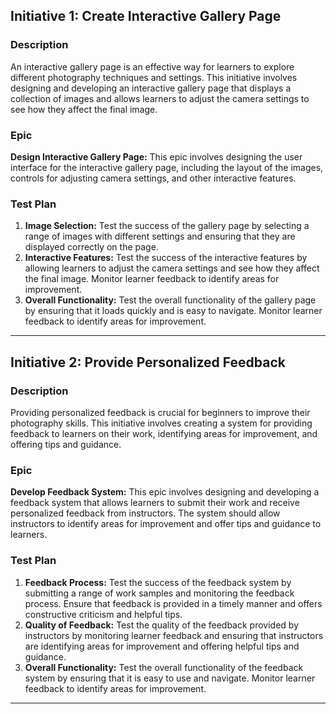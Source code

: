## Initiative 1: Create Interactive Gallery Page

### Description
An interactive gallery page is an effective way for learners to explore different photography techniques and settings. This initiative involves designing and developing an interactive gallery page that displays a collection of images and allows learners to adjust the camera settings to see how they affect the final image.

### Epic
**Design Interactive Gallery Page:** This epic involves designing the user interface for the interactive gallery page, including the layout of the images, controls for adjusting camera settings, and other interactive features.

### Test Plan
1. **Image Selection:** Test the success of the gallery page by selecting a range of images with different settings and ensuring that they are displayed correctly on the page.
2. **Interactive Features:** Test the success of the interactive features by allowing learners to adjust the camera settings and see how they affect the final image. Monitor learner feedback to identify areas for improvement.
3. **Overall Functionality:** Test the overall functionality of the gallery page by ensuring that it loads quickly and is easy to navigate. Monitor learner feedback to identify areas for improvement.

---------------------------------------------------

## Initiative 2: Provide Personalized Feedback

### Description
Providing personalized feedback is crucial for beginners to improve their photography skills. This initiative involves creating a system for providing feedback to learners on their work, identifying areas for improvement, and offering tips and guidance.

### Epic
**Develop Feedback System:** This epic involves designing and developing a feedback system that allows learners to submit their work and receive personalized feedback from instructors. The system should allow instructors to identify areas for improvement and offer tips and guidance to learners.

### Test Plan
1. **Feedback Process:** Test the success of the feedback system by submitting a range of work samples and monitoring the feedback process. Ensure that feedback is provided in a timely manner and offers constructive criticism and helpful tips.
2. **Quality of Feedback:** Test the quality of the feedback provided by instructors by monitoring learner feedback and ensuring that instructors are identifying areas for improvement and offering helpful tips and guidance.
3. **Overall Functionality:** Test the overall functionality of the feedback system by ensuring that it is easy to use and navigate. Monitor learner feedback to identify areas for improvement.

---------------------------------------------------